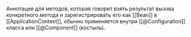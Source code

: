 Аннотация для методов, которая говорит взять результат вызова конкретного метода и зарегистрировать его как [[Bean]] в [[ApplicationContext]], обычно применяется внутри [[@Configuration]] класса или [[@Component]] (костыль).